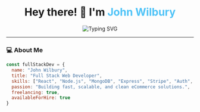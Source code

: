 <h1 align="center">
  Hey there! 👋 I'm <span style="color:#4fc3f7;">John Wilbury</span>
</h1>

<p align="center">
  <img src="https://readme-typing-svg.herokuapp.com?font=Fira+Code&size=24&pause=1000&color=4FC3F7&center=true&vCenter=true&width=435&lines=Full+Stack+Web+Developer;Freelance+eCommerce+Expert;Code.+Design.+Deploy." alt="Typing SVG" />
</p>

---

### 💻 About Me

```js
const fullStackDev = {
  name: "John Wilbury",
  title: "Full Stack Web Developer",
  skills: ["React", "Node.js", "MongoDB", "Express", "Stripe", "Auth", "Speed Optimization", "MailChimp],
  passion: "Building fast, scalable, and clean eCommerce solutions.",
  freelancing: true,
  availableForHire: true
}

